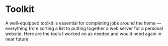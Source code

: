 # Toolkit
A well-equipped toolkit is essential for completing jobs around the home — everything from sorting a list to putting together a web server for a personal website. 
Here are the tools I worked on as needed and would need again in near future.
